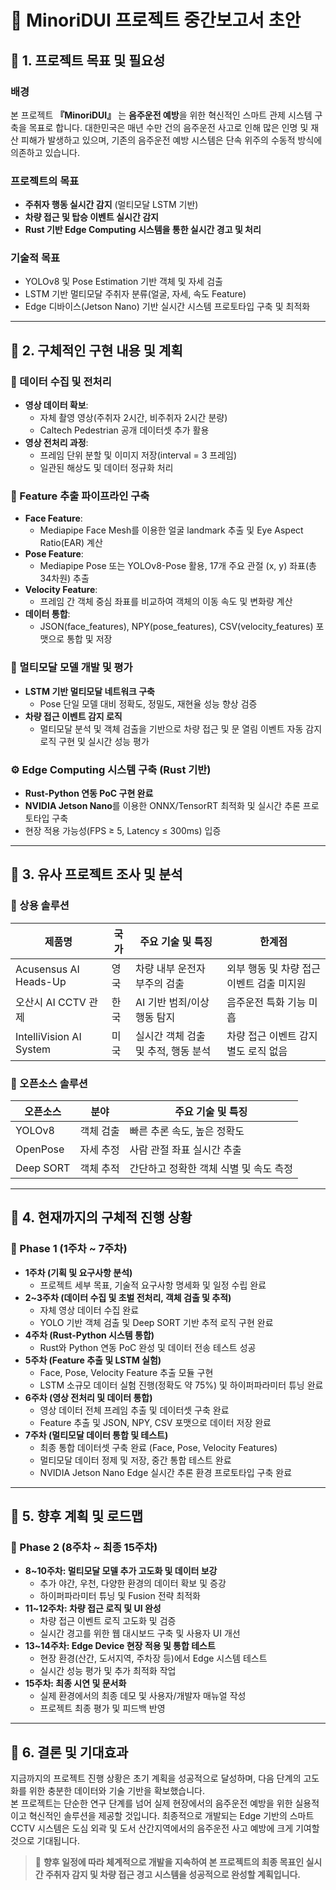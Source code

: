 # 📌 MinoriDUI 프로젝트 중간보고서 초안

## 🔖 1. 프로젝트 목표 및 필요성

### 배경
본 프로젝트 **『MinoriDUI』** 는 **음주운전 예방**을 위한 혁신적인 스마트 관제 시스템 구축을 목표로 합니다. 대한민국은 매년 수만 건의 음주운전 사고로 인해 많은 인명 및 재산 피해가 발생하고 있으며, 기존의 음주운전 예방 시스템은 단속 위주의 수동적 방식에 의존하고 있습니다.

### 프로젝트의 목표
- **주취자 행동 실시간 감지** (멀티모달 LSTM 기반)
- **차량 접근 및 탑승 이벤트 실시간 감지**
- **Rust 기반 Edge Computing 시스템을 통한 실시간 경고 및 처리**

### 기술적 목표
- YOLOv8 및 Pose Estimation 기반 객체 및 자세 검출
- LSTM 기반 멀티모달 주취자 분류(얼굴, 자세, 속도 Feature)
- Edge 디바이스(Jetson Nano) 기반 실시간 시스템 프로토타입 구축 및 최적화

---

## 🚀 2. 구체적인 구현 내용 및 계획

### 📂 데이터 수집 및 전처리
- **영상 데이터 확보**:
  - 자체 촬영 영상(주취자 2시간, 비주취자 2시간 분량)
  - Caltech Pedestrian 공개 데이터셋 추가 활용
- **영상 전처리 과정**:
  - 프레임 단위 분할 및 이미지 저장(interval = 3 프레임)
  - 일관된 해상도 및 데이터 정규화 처리

### 📐 Feature 추출 파이프라인 구축
- **Face Feature**:
  - Mediapipe Face Mesh를 이용한 얼굴 landmark 추출 및 Eye Aspect Ratio(EAR) 계산
- **Pose Feature**:
  - Mediapipe Pose 또는 YOLOv8-Pose 활용, 17개 주요 관절 (x, y) 좌표(총 34차원) 추출
- **Velocity Feature**:
  - 프레임 간 객체 중심 좌표를 비교하여 객체의 이동 속도 및 변화량 계산
- **데이터 통합**:
  - JSON(face_features), NPY(pose_features), CSV(velocity_features) 포맷으로 통합 및 저장

### 🧠 멀티모달 모델 개발 및 평가
- **LSTM 기반 멀티모달 네트워크 구축**
  - Pose 단일 모델 대비 정확도, 정밀도, 재현율 성능 향상 검증
- **차량 접근 이벤트 감지 로직**
  - 멀티모달 분석 및 객체 검출을 기반으로 차량 접근 및 문 열림 이벤트 자동 감지 로직 구현 및 실시간 성능 평가

### ⚙️ Edge Computing 시스템 구축 (Rust 기반)
- **Rust-Python 연동 PoC 구현 완료**
- **NVIDIA Jetson Nano**를 이용한 ONNX/TensorRT 최적화 및 실시간 추론 프로토타입 구축
- 현장 적용 가능성(FPS ≥ 5, Latency ≤ 300ms) 입증

---

## 📌 3. 유사 프로젝트 조사 및 분석

### 📌 상용 솔루션

| 제품명 | 국가 | 주요 기술 및 특징 | 한계점 |
|--------|------|------------------|--------|
| Acusensus AI Heads-Up | 영국 | 차량 내부 운전자 부주의 검출 | 외부 행동 및 차량 접근 이벤트 검출 미지원 |
| 오산시 AI CCTV 관제 | 한국 | AI 기반 범죄/이상행동 탐지 | 음주운전 특화 기능 미흡 |
| IntelliVision AI System | 미국 | 실시간 객체 검출 및 추적, 행동 분석 | 차량 접근 이벤트 감지 별도 로직 없음 |

### 📌 오픈소스 솔루션

| 오픈소스 | 분야 | 주요 기술 및 특징 |
|----------|------|--------------------|
| YOLOv8 | 객체 검출 | 빠른 추론 속도, 높은 정확도 |
| OpenPose | 자세 추정 | 사람 관절 좌표 실시간 추출 |
| Deep SORT | 객체 추적 | 간단하고 정확한 객체 식별 및 속도 측정 |

---

## 🔨 4. 현재까지의 구체적 진행 상황

### 📅 Phase 1 (1주차 ~ 7주차)
- **1주차 (기획 및 요구사항 분석)**
  - 프로젝트 세부 목표, 기술적 요구사항 명세화 및 일정 수립 완료
- **2~3주차 (데이터 수집 및 초벌 전처리, 객체 검출 및 추적)**
  - 자체 영상 데이터 수집 완료
  - YOLO 기반 객체 검출 및 Deep SORT 기반 추적 로직 구현 완료
- **4주차 (Rust-Python 시스템 통합)**
  - Rust와 Python 연동 PoC 완성 및 데이터 전송 테스트 성공
- **5주차 (Feature 추출 및 LSTM 실험)**
  - Face, Pose, Velocity Feature 추출 모듈 구현
  - LSTM 소규모 데이터 실험 진행(정확도 약 75%) 및 하이퍼파라미터 튜닝 완료
- **6주차 (영상 전처리 및 데이터 통합)**
  - 영상 데이터 전체 프레임 추출 및 데이터셋 구축 완료
  - Feature 추출 및 JSON, NPY, CSV 포맷으로 데이터 저장 완료
- **7주차 (멀티모달 데이터 통합 및 테스트)**
  - 최종 통합 데이터셋 구축 완료 (Face, Pose, Velocity Features)
  - 멀티모달 데이터 정제 및 저장, 중간 통합 테스트 완료
  - NVIDIA Jetson Nano Edge 실시간 추론 환경 프로토타입 구축 완료

---

## 🔮 5. 향후 계획 및 로드맵

### 📅 Phase 2 (8주차 ~ 최종 15주차)
- **8~10주차: 멀티모달 모델 추가 고도화 및 데이터 보강**
  - 추가 야간, 우천, 다양한 환경의 데이터 확보 및 증강
  - 하이퍼파라미터 튜닝 및 Fusion 전략 최적화
- **11~12주차: 차량 접근 로직 및 UI 완성**
  - 차량 접근 이벤트 로직 고도화 및 검증
  - 실시간 경고를 위한 웹 대시보드 구축 및 사용자 UI 개선
- **13~14주차: Edge Device 현장 적용 및 통합 테스트**
  - 현장 환경(산간, 도서지역, 주차장 등)에서 Edge 시스템 테스트
  - 실시간 성능 평가 및 추가 최적화 작업
- **15주차: 최종 시연 및 문서화**
  - 실제 환경에서의 최종 데모 및 사용자/개발자 매뉴얼 작성
  - 프로젝트 최종 평가 및 피드백 반영

---

## 📝 6. 결론 및 기대효과

지금까지의 프로젝트 진행 상황은 초기 계획을 성공적으로 달성하며, 다음 단계의 고도화를 위한 충분한 데이터와 기술 기반을 확보했습니다.  
본 프로젝트는 단순한 연구 단계를 넘어 실제 현장에서의 음주운전 예방을 위한 실용적이고 혁신적인 솔루션을 제공할 것입니다. 최종적으로 개발되는 Edge 기반의 스마트 CCTV 시스템은 도심 외곽 및 도서 산간지역에서의 음주운전 사고 예방에 크게 기여할 것으로 기대됩니다.

> 📍 **향후 일정에 따라 체계적으로 개발을 지속하여 본 프로젝트의 최종 목표인 실시간 주취자 감지 및 차량 접근 경고 시스템을 성공적으로 완성할 계획입니다.**
